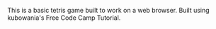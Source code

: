 This is a basic tetris game built to work on a web browser. Built using kubowania's Free Code Camp Tutorial. 